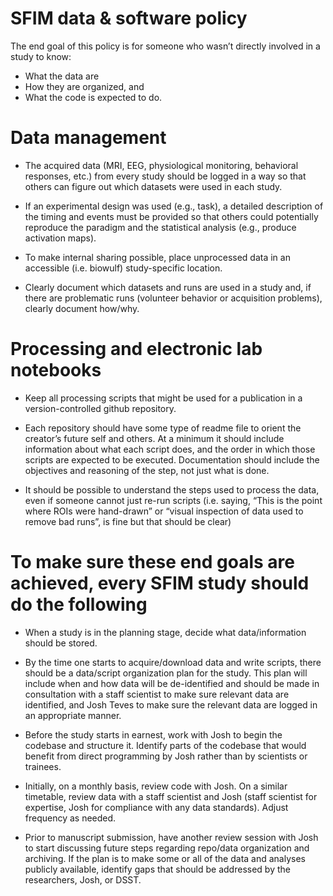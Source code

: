 # SFIM data & software policy  

The end goal of this policy is for someone who wasn’t directly involved in a study to know:
- What the data are
- How they are organized, and
- What the code is expected to do. 

# Data management 

- The acquired data (MRI, EEG, physiological monitoring, behavioral responses, etc.) from every study should be logged in a way so that others can figure out which datasets were used in each study. 

- If an experimental design was used (e.g., task), a detailed description of the timing and events must be provided so that others could potentially reproduce the paradigm and the statistical analysis (e.g., produce activation maps). 

- To make internal sharing possible, place unprocessed data in an accessible (i.e. biowulf) study-specific location. 

- Clearly document which datasets and runs are used in a study and, if there are problematic runs (volunteer behavior or acquisition problems), clearly document how/why. 

# Processing and electronic lab notebooks 

- Keep all processing scripts that might be used for a publication in a version-controlled github repository. 

- Each repository should have some type of readme file to orient the creator’s future self and others. At a minimum it should include information about what each script does, and the order in which those scripts are expected to be executed. Documentation should include the objectives and reasoning of the step, not just what is done. 

- It should be possible to understand the steps used to process the data, even if someone cannot just re-run scripts (i.e. saying, “This is the point where ROIs were hand-drawn” or “visual inspection of data used to remove bad runs”, is fine but that should be clear) 

# To make sure these end goals are achieved, every SFIM study should do the following 

- When a study is in the planning stage, decide what data/information should be stored.

- By the time one starts to acquire/download data and write scripts, there should be a data/script organization plan for the study. This plan will include when and how data will be de-identified and should be made in consultation with a staff scientist to make sure relevant data are identified, and Josh Teves to make sure the relevant data are logged in an appropriate manner. 

- Before the study starts in earnest, work with Josh to begin the codebase and structure it. Identify parts of the codebase that would benefit from direct programming by Josh rather than by scientists or trainees. 

- Initially, on a monthly basis, review code with Josh. On a similar timetable, review data with a staff scientist and Josh (staff scientist for expertise, Josh for compliance with any data standards). Adjust frequency as needed. 

- Prior to manuscript submission, have another review session with Josh to start discussing future steps regarding repo/data organization and archiving. If the plan is to make some or all of the data and analyses publicly available, identify gaps that should be addressed by the researchers, Josh, or DSST. 